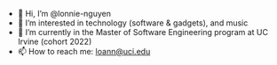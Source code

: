 - 👋 Hi, I’m @lonnie-nguyen
- 👀 I’m interested in technology (software & gadgets), and music 
- 🌱 I’m currently in the Master of Software Engineering program at UC Irvine (cohort 2022)
- 📫 How to reach me: loann@uci.edu


<!---
lonnie-nguyen/lonnie-nguyen is a ✨ special ✨ repository because its `README.md` (this file) appears on your GitHub profile.
You can click the Preview link to take a look at your changes.
--->
